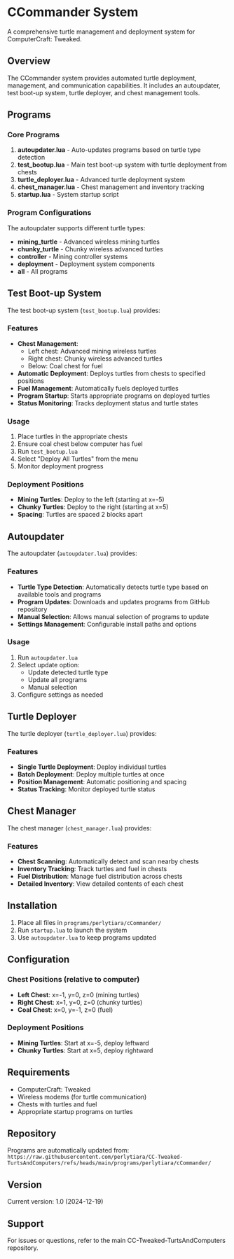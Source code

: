 # CCommander System

A comprehensive turtle management and deployment system for ComputerCraft: Tweaked.

## Overview

The CCommander system provides automated turtle deployment, management, and communication capabilities. It includes an autoupdater, test boot-up system, turtle deployer, and chest management tools.

## Programs

### Core Programs

1. **autoupdater.lua** - Auto-updates programs based on turtle type detection
2. **test_bootup.lua** - Main test boot-up system with turtle deployment from chests
3. **turtle_deployer.lua** - Advanced turtle deployment system
4. **chest_manager.lua** - Chest management and inventory tracking
5. **startup.lua** - System startup script

### Program Configurations

The autoupdater supports different turtle types:
- **mining_turtle** - Advanced wireless mining turtles
- **chunky_turtle** - Chunky wireless advanced turtles  
- **controller** - Mining controller systems
- **deployment** - Deployment system components
- **all** - All programs

## Test Boot-up System

The test boot-up system (`test_bootup.lua`) provides:

### Features
- **Chest Management**: 
  - Left chest: Advanced mining wireless turtles
  - Right chest: Chunky wireless advanced turtles
  - Below: Coal chest for fuel
- **Automatic Deployment**: Deploys turtles from chests to specified positions
- **Fuel Management**: Automatically fuels deployed turtles
- **Program Startup**: Starts appropriate programs on deployed turtles
- **Status Monitoring**: Tracks deployment status and turtle states

### Usage
1. Place turtles in the appropriate chests
2. Ensure coal chest below computer has fuel
3. Run `test_bootup.lua`
4. Select "Deploy All Turtles" from the menu
5. Monitor deployment progress

### Deployment Positions
- **Mining Turtles**: Deploy to the left (starting at x=-5)
- **Chunky Turtles**: Deploy to the right (starting at x=5)
- **Spacing**: Turtles are spaced 2 blocks apart

## Autoupdater

The autoupdater (`autoupdater.lua`) provides:

### Features
- **Turtle Type Detection**: Automatically detects turtle type based on available tools and programs
- **Program Updates**: Downloads and updates programs from GitHub repository
- **Manual Selection**: Allows manual selection of programs to update
- **Settings Management**: Configurable install paths and options

### Usage
1. Run `autoupdater.lua`
2. Select update option:
   - Update detected turtle type
   - Update all programs
   - Manual selection
3. Configure settings as needed

## Turtle Deployer

The turtle deployer (`turtle_deployer.lua`) provides:

### Features
- **Single Turtle Deployment**: Deploy individual turtles
- **Batch Deployment**: Deploy multiple turtles at once
- **Position Management**: Automatic positioning and spacing
- **Status Tracking**: Monitor deployed turtle status

## Chest Manager

The chest manager (`chest_manager.lua`) provides:

### Features
- **Chest Scanning**: Automatically detect and scan nearby chests
- **Inventory Tracking**: Track turtles and fuel in chests
- **Fuel Distribution**: Manage fuel distribution across chests
- **Detailed Inventory**: View detailed contents of each chest

## Installation

1. Place all files in `programs/perlytiara/cCommander/`
2. Run `startup.lua` to launch the system
3. Use `autoupdater.lua` to keep programs updated

## Configuration

### Chest Positions (relative to computer)
- **Left Chest**: x=-1, y=0, z=0 (mining turtles)
- **Right Chest**: x=1, y=0, z=0 (chunky turtles)  
- **Coal Chest**: x=0, y=-1, z=0 (fuel)

### Deployment Positions
- **Mining Turtles**: Start at x=-5, deploy leftward
- **Chunky Turtles**: Start at x=5, deploy rightward

## Requirements

- ComputerCraft: Tweaked
- Wireless modems (for turtle communication)
- Chests with turtles and fuel
- Appropriate startup programs on turtles

## Repository

Programs are automatically updated from:
`https://raw.githubusercontent.com/perlytiara/CC-Tweaked-TurtsAndComputers/refs/heads/main/programs/perlytiara/cCommander/`

## Version

Current version: 1.0 (2024-12-19)

## Support

For issues or questions, refer to the main CC-Tweaked-TurtsAndComputers repository.
